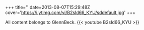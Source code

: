 +++
title=''
date=2013-08-07T15:29:48Z
cover='https://i.ytimg.com/vi/B2sId66_KYU/sddefault.jpg'
+++

All content belongs to GlennBeck.
{{< youtube B2sId66_KYU >}}
